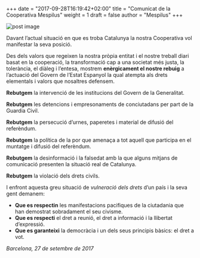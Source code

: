 +++
date = "2017-09-28T16:19:42+02:00"
title = "Comunicat de la Cooperativa Mespilus"
weight = 1
draft = false
author = "Mespilus" 
+++

![post image](/post/2017-09-28-Comunicat-de-la-Cooperativa-Mespilus/democracia.png)


Davant l’actual situació en que es troba Catalunya la nostra Cooperativa vol manifestar la seva posició.

Des dels valors que regeixen la nostra pròpia entitat i el nostre treball diari basat en la cooperació, la transformació cap a una societat més justa, la tolerància, el diàleg i l’entesa, mostrem **enèrgicament el nostre rebuig** a l’actuació del Govern de l’Estat Espanyol la qual atempta als drets elementals i valors que nosaltres defensem.

**Rebutgem** la intervenció de les institucions del Govern de la Generalitat.

**Rebutgem** les detencions i empresonaments de conciutadans per part de la Guardia Civil.

**Rebutgem** la persecució d’urnes, paperetes i material de difusió del referèndum.

**Rebutgem** la política de la por que amenaça a tot aquell que participa en el muntatge i difusió del referèndum.

**Rebutgem** la desinformació i la falsedat amb la que alguns mitjans de comunicació presenten la situació real de Catalunya.

**Rebutgem** la violació dels drets civils.

I enfront aquesta greu situació de *vulneració dels drets* d’un país i la seva gent demanem:

* **Que es respectin** les manifestacions pacifiques de la ciutadania que han demostrat sobradament el seu civisme.
* **Que es respecti** el dret a reunió, el dret a informació i la llibertat d’expressió.
* **Que es garanteixi** la democràcia i un dels seus principis bàsics: el dret a vot.

_Barcelona, 27 de setembre de 2017_
